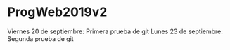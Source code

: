 # ProgWeb2019v2
Viernes 20 de septiembre: Primera prueba de git
Lunes 23 de septiembre: Segunda prueba de git
